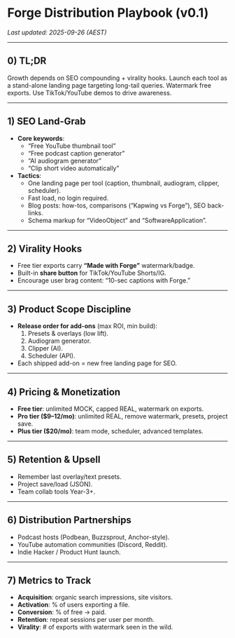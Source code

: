 # Forge Distribution Playbook (v0.1)

_Last updated: 2025-09-26 (AEST)_

---

## 0) TL;DR
Growth depends on SEO compounding + virality hooks. Launch each tool as a stand-alone landing page targeting long-tail queries. Watermark free exports. Use TikTok/YouTube demos to drive awareness.  

---

## 1) SEO Land-Grab
- **Core keywords**:  
  - “Free YouTube thumbnail tool”  
  - “Free podcast caption generator”  
  - “AI audiogram generator”  
  - “Clip short video automatically”  
- **Tactics**:  
  - One landing page per tool (caption, thumbnail, audiogram, clipper, scheduler).  
  - Fast load, no login required.  
  - Blog posts: how-tos, comparisons (“Kapwing vs Forge”), SEO back-links.  
  - Schema markup for “VideoObject” and “SoftwareApplication”.  

---

## 2) Virality Hooks
- Free tier exports carry **“Made with Forge”** watermark/badge.  
- Built-in **share button** for TikTok/YouTube Shorts/IG.  
- Encourage user brag content: “10-sec captions with Forge.”  

---

## 3) Product Scope Discipline
- **Release order for add-ons** (max ROI, min build):  
  1. Presets & overlays (low lift).  
  2. Audiogram generator.  
  3. Clipper (AI).  
  4. Scheduler (API).  
- Each shipped add-on = new free landing page for SEO.  

---

## 4) Pricing & Monetization
- **Free tier**: unlimited MOCK, capped REAL, watermark on exports.  
- **Pro tier ($9–12/mo)**: unlimited REAL, remove watermark, presets, project save.  
- **Plus tier ($20/mo)**: team mode, scheduler, advanced templates.  

---

## 5) Retention & Upsell
- Remember last overlay/text presets.  
- Project save/load (JSON).  
- Team collab tools Year-3+.  

---

## 6) Distribution Partnerships
- Podcast hosts (Podbean, Buzzsprout, Anchor-style).  
- YouTube automation communities (Discord, Reddit).  
- Indie Hacker / Product Hunt launch.  

---

## 7) Metrics to Track
- **Acquisition**: organic search impressions, site visitors.  
- **Activation**: % of users exporting a file.  
- **Conversion**: % of free → paid.  
- **Retention**: repeat sessions per user per month.  
- **Virality**: # of exports with watermark seen in the wild.  
